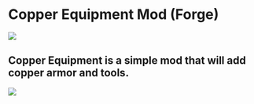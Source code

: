 # Copper Equipment Mod (Forge)

![](https://i.imgur.com/LmVMnIs.png)

## Copper Equipment is a simple mod that will add copper armor and tools.

![](https://i.imgur.com/W2mbRoh.png)
